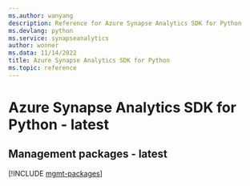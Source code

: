 ```yaml
---
ms.author: wanyang
description: Reference for Azure Synapse Analytics SDK for Python
ms.devlang: python
ms.service: synapseanalytics
author: wonner
ms.data: 11/14/2022
title: Azure Synapse Analytics SDK for Python
ms.topic: reference
---
```

# Azure Synapse Analytics SDK for Python - latest

## Management packages - latest
[!INCLUDE [mgmt-packages](synapse-analytics-mgmt-index.md)]